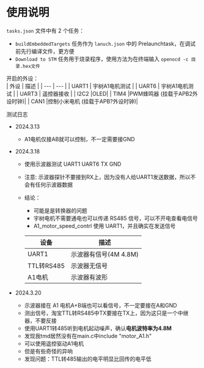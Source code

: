 # 使用说明

`tasks.json` 文件中有 2 个任务：
  - `buildEmbeddedTargets` 任务作为 `lanuch.json` 中的 Prelaunchtask，在调试前先行编译文件，更方便
  - `Download to STM` 任务用于烧录程序，使用方法为在终端输入 `openocd -c 烧录.hex文件`


开启的外设：  
| 外设   | 描述     |
| ---    | ---     |
| UART1  | 宇树A1电机测试 |
| UART6  | 宇树A1电机测试 |
| UART3  | 遥控器接收 |
| I2C2   |OLED|
| TIM4   |PWM蜂鸣器 (挂载于APB2外设时钟)|
| CAN1   |控制小米电机 (挂载于APB?外设时钟)|
  

测试日志
- 2024.3.13
  - A1电机仅接AB就可以控制，不一定需要接GND
  
- 2024.3.18 
  - 使用示波器测试 UART1 UART6 TX GND
  - 注意: 示波器探针不要接到RX上，因为没有人给UART1发送数据，所以不会有任何示波器数据
  - 结论：
    - 可能是是转换器的问题
    - 宇树电机不需要通电也可以传递 RS485 信号，可以不开电查看电信号
    - A1_motor_speed_contrl 使用 UART1，并且确实在发送信号 

    | 设备 | 描述 |
    | --- | --- |
    | UART1 | 示波器有信号(4M 4.8M) |
    | TTL转RS485 | 示波器无信号 |
    | A1电机 | 示波器有波形 |

- 2024.3.20 
  - 示波器接在 A1 电机A+B端也可以看信号，不一定要接在A和GND
  - 测出信号，淘宝TTL转RS485中TX要接在TX上，因为这只是一个中继器，不要反接
  - 使用UART1转485听到电机起动噪声，确认**电机波特率为4.8M**
  - 发现我tmd居然没有在main.c中include "motor_A1.h"
  - 可以使用遥控驱动A1电机
  - 但是有些奇怪的异响
  - 发现问题：TTL转485输出的电平明显比回传的电平低

